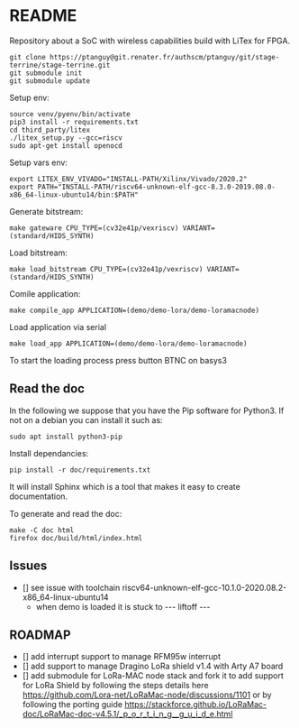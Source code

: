 # README

Repository about a SoC with wireless capabilities build with LiTex for FPGA.

```
git clone https://ptanguy@git.renater.fr/authscm/ptanguy/git/stage-terrine/stage-terrine.git
git submodule init
git submodule update
```

Setup env:

```
source venv/pyenv/bin/activate
pip3 install -r requirements.txt
cd third_party/litex
./litex_setup.py --gcc=riscv
sudo apt-get install openocd
```

Setup vars env:
```
export LITEX_ENV_VIVADO="INSTALL-PATH/Xilinx/Vivado/2020.2"                       
export PATH="INSTALL-PATH/riscv64-unknown-elf-gcc-8.3.0-2019.08.0-x86_64-linux-ubuntu14/bin:$PATH"
```

Generate bitstream:

```
make gateware CPU_TYPE=(cv32e41p/vexriscv) VARIANT=(standard/HIDS_SYNTH) 

```

Load bitstream:
```
make load_bitstream CPU_TYPE=(cv32e41p/vexriscv) VARIANT=(standard/HIDS_SYNTH)
```

Comile application:
```
make compile_app APPLICATION=(demo/demo-lora/demo-loramacnode)
```


Load application via serial

```
make load_app APPLICATION=(demo/demo-lora/demo-loramacnode)
```

To start the loading process press button BTNC on basys3


## Read the doc

In the following we suppose that you have the Pip software for Python3.
If not on a debian you can install it such as:

```
sudo apt install python3-pip
```

Install dependancies:

```
pip install -r doc/requirements.txt
```

It will install Sphinx which is a tool that makes it easy to create
documentation.

To generate and read the doc:

```
make -C doc html
firefox doc/build/html/index.html
```

## Issues

* [] see issue with toolchain riscv64-unknown-elf-gcc-10.1.0-2020.08.2-x86_64-linux-ubuntu14
    * when demo is loaded it is stuck to --- liftoff ---
    
## ROADMAP
 
* [] add interrupt support to manage RFM95w interrupt
* [] add support to manage Dragino LoRa shield v1.4 with Arty A7 board
* [] add submodule for LoRa-MAC node stack and fork it to  add support for LoRa
  Shield by following the steps details here https://github.com/Lora-net/LoRaMac-node/discussions/1101
  or by following the porting guide https://stackforce.github.io/LoRaMac-doc/LoRaMac-doc-v4.5.1/_p_o_r_t_i_n_g__g_u_i_d_e.html


